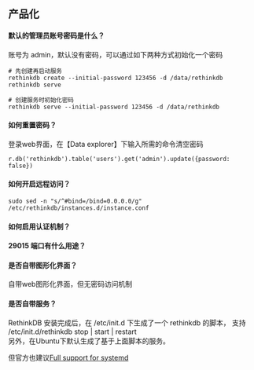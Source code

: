 ## 产品化

#### 默认的管理员账号密码是什么？

账号为 admin，默认没有密码，可以通过如下两种方式初始化一个密码
```
# 先创建再启动服务
rethinkdb create --initial-password 123456 -d /data/rethinkdb
rethinkdb serve 

# 创建服务时初始化密码
rethinkdb serve --initial-password 123456 -d /data/rethinkdb
```

#### 如何重置密码？

登录web界面，在【Data explorer】下输入所需的命令清空密码
```
r.db('rethinkdb').table('users').get('admin').update({password: false})
```

#### 如何开启远程访问？
```
sudo sed -n "s/^#bind=/bind=0.0.0.0/g" /etc/rethinkdb/instances.d/instance.conf
```

#### 如何启用认证机制？

#### 29015 端口有什么用途？

#### 是否自带图形化界面？

自带web图形化界面，但无密码访问机制

#### 是否自带服务？

RethinkDB 安装完成后，在 /etc/init.d 下生成了一个 rethinkdb 的脚本， 支持 /etc/init.d/rethinkdb stop | start | restart  
另外，在Ubuntu下默认生成了基于上面脚本的服务。  

但官方也建议[Full support for systemd](https://rethinkdb.com/docs/start-on-startup/)
